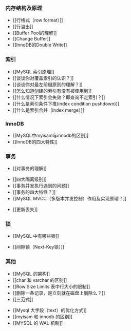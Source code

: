 
### 内存结构及原理
- [[行格式（row format）]]
- [[行溢出]]
- [[Buffer Pool的理解]]
- [[Change Buffer]]
- [[InnoDB的Double Write]]

### 索引
- [[MySQL 索引原理]]
- [[谈谈你对覆盖索引的认识？]]
- [[谈谈你对最左前缀原则的理解？]]
- [[怎么知道创建的索引有没有被使用到]]
- [[什么情况下索引会失效？即查询不走索引？]]
- [[什么是索引条件下推(index condition pushdown)]]
- [[什么是索引合并（index merge）]]

### InnoDB
- [[MySQL中myisam与innodb的区别]]
- [[InnoDB的四大特性]]

### 事务
* [[对事务的理解]]
- [[四大隔离级别]]
- [[事务并发执行遇到的问题]]
- [[事务的四大特性？]]
- [[MySQL MVCC（多版本并发控制）作用及实现原理？]]
* [[更新丢失]]

### 锁
* [[MySQL 中有哪些锁]]
- [[间隙锁（Next-Key锁）]]

### 其他
- [[MySQL 的架构]]
- [[char 和 varchar 的区别]]
- [[Row Size Limits 表中行大小的限制]]
- [[删除一条记录，是立刻就在磁盘上删除么？]]
- [[三范式]]
* [[Mysql 大字段（text）的优化方式]]
* [[myisam 和 innodb 的区别]]
* [[MYSQL 的 WAL 机制]]